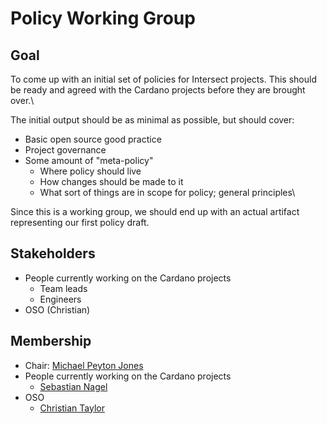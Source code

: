 # Policy Working Group

## Goal <a href="#docs-internal-guid-af925a4c-7fff-b866-fb23-34a5edbaa6ee" id="docs-internal-guid-af925a4c-7fff-b866-fb23-34a5edbaa6ee"></a>

To come up with an initial set of policies for Intersect projects. This should be ready and agreed with the Cardano projects before they are brought over.\


The initial output should be as minimal as possible, but should cover:

* Basic open source good practice
* Project governance
* Some amount of "meta-policy"
  * Where policy should live
  * How changes should be made to it
  * What sort of things are in scope for policy; general principles\


Since this is a working group, we should end up with an actual artifact representing our first policy draft.

## Stakeholders

* People currently working on the Cardano projects
  * Team leads
  * Engineers
* OSO (Christian)

## Membership

* Chair: [Michael Peyton Jones](mailto:michael.peyton-jones@iohk.io)
* People currently working on the Cardano projects
  * [Sebastian Nagel](mailto:sebastian.nagel@iohk.io)
* OSO
  * [Christian Taylor](mailto:christian.taylor@iohk.io)
